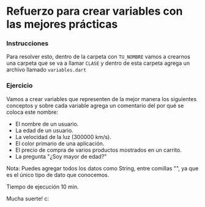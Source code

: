 Refuerzo para crear variables con las mejores prácticas
=========

### Instrucciones
Para resolver esto, dentro de la carpeta con ```TU_NOMBRE``` vamos a crearnos una carpeta que se va a llamar ```CLASE``` y dentro de esta carpeta agrega un archivo llamado ```variables.dart```

### Ejercicio
Vamos a crear variables que representen de la mejor manera los siguientes conceptos y sobre cada variable agrega un comentario del por qué se coloca este nombre:
* El nombre de un usuario.
* La edad de un usuario.
* La velocidad de la luz (300000 km/s).
* El color primario de una aplicación.
* El precio de compra de varios productos mostrados en un carrito. 
* La pregunta "¿Soy mayor de edad?"

Nota: Puedes agregar todos los datos como String, entre comillas "", ya que es el único tipo de dato que conocemos.


Tiempo de ejecución 10 min. 

Mucha suerte! c: